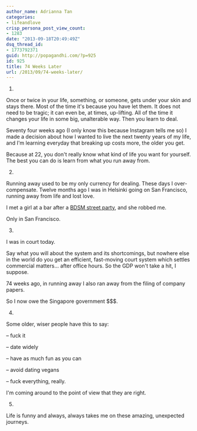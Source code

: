 ```yaml
---
author_name: Adrianna Tan
categories:
- lifeandlove
crisp_persona_post_view_count:
- 1283
date: "2013-09-18T20:49:49Z"
dsq_thread_id:
- 1773792371
guid: http://popagandhi.com/?p=925
id: 925
title: 74 Weeks Later
url: /2013/09/74-weeks-later/
---
```


1.

Once or twice in your life, something, or someone, gets under your skin and stays there. Most of the time it's because you have let them. It does not need to be tragic; it can even be, at times, up-lifting. All of the time it changes your life in some big, unalterable way. Then you learn to deal.

Seventy four weeks ago (I only know this because Instagram tells me so) I made a decision about how I wanted to live the next twenty years of my life, and I'm learning everyday that breaking up costs more, the older you get.

Because at 22, you don't really know what kind of life you want for yourself. The best you can do is learn from what you run away from.

2.

Running away used to be my only currency for dealing. These days I over-compensate. Twelve months ago I was in Helsinki going on San Francisco, running away from life and lost love.

I met a girl at a bar after a [BDSM street party](http://en.wikipedia.org/wiki/Folsom_Street_Fair), and she robbed me.

Only in San Francisco.

3.

I was in court today.

Say what you will about the system and its shortcomings, but nowhere else in the world do you get an efficient, fast-moving court system which settles commercial matters&#8230; after office hours. So the GDP won't take a hit, I suppose.

74 weeks ago, in running away I also ran away from the filing of company papers.

So I now owe the Singapore government $$$.

4.

Some older, wiser people have this to say:

&#8211; fuck it

&#8211; date widely

&#8211; have as much fun as you can

&#8211; avoid dating vegans

&#8211; fuck everything, really.

I'm coming around to the point of view that they are right.

5.

Life is funny and always, always takes me on these amazing, unexpected journeys.
